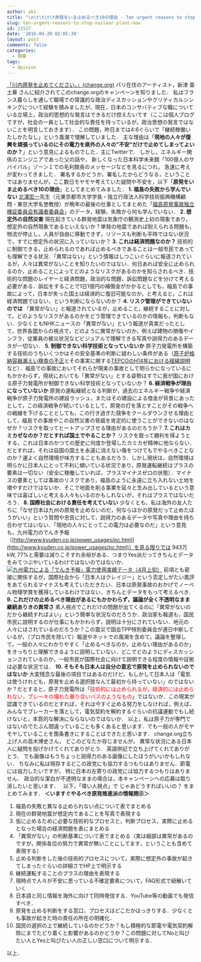 ```yaml
---
author: aki
title: "\n\t\t\t\t原発をいま止めるべき10の理由 - Ten urgent reasons to stop nuclear plant now\t\t"
slug: ten-urgent-reasons-to-stop-nuclear-plant-now
id: 21527
date: '2016-04-20 02:05:39'
layout: post
comments: false
categories:
  - 随筆
tags:
  - Opinion
---
```


[「川内原発を止めてください。」(change.org)](https://www.change.org/p/%E5%B7%9D%E5%86%85%E5%8E%9F%E7%99%BA%E3%82%92%E6%AD%A2%E3%82%81%E3%81%A6%E3%81%8F%E3%81%A0%E3%81%95%E3%81%84) パリ在住のアーティスト，新津 亜土華 さんに紹介されてこのchange.orgのキャンペーンを知りました． 私はフランス暮らしを通して職場での常識的な政治ディスカッションやクリティカルシンキングについて経験を積みましたが，現在，日本のコンサバティブな職についている立場上，政治的思想的な発言はできるだけ控えたいです（ここは個人ブログですが，社会の一員として社会的な責任を持っているが，政治思想の発言ではないことを明言しておきます）． この問題，昨日までは4:6ぐらいで「継続稼働いたしかたなし」という風潮で理解していました． 主な理由は「**現地の人々が復興を頑張っているのにその電力を県外の人々の"不安"だけで止めてしまってよいのか？**」という意見によるものでした．主にTwitterで． しかし，エネルギー関係のエンジニアであった父の話や， 新しくなった日本科学未来館「100億人のサバイバル」ゾーン１での毛利館長のメッセージなどを見るにつれ， 急速に考えが変わってきました． 署名するかどうか，署名したからどうなる，ということではありませんが，ここ数日モヤモヤ考えていた疑問や不安を，以下「**原発をいま止めるべき10の理由**」としてまとめてみました． **1\. 福島の失敗から学んでいない** [北澤宏一](https://ja.wikipedia.org/wiki/%E5%8C%97%E6%BE%A4%E5%AE%8F%E4%B8%80)先生（元東京都市大学学長・独立行政法人科学技術振興機構顧問・東京大学名誉教授）が晩年の最後の仕事としてまとめた「[福島原発事故独立検証委員会有識者委員会](http://rebuildjpn.org/project/fukushima/)」のデータ，経験，失敗から何も学んでいない． **2\. 想定外の自然災害** 現在起きている群発地震は気象庁の観測史上初の現象であり，想定外の自然現象であるといえないか？単発の地震であれば耐えられる問題も，物流が停止し，人員が自由に移動できず，リソースも判断も平時ではない状況で，すでに想定外の状況に入っていないか？ **3\. これは経済問題なのか？** 技術的に制御できる，止められるのであれば止めるべきであることは一般市民であっても理解できる状況．「異常はない」という情報はしつこいぐらいに報道されているが，人々は異常がないことを知りたいのではない．何日あれば安全に止められるのか，止めることによってどのようなリスクがあるのかを知らされるべき．技術的な問題のレイヤーと経済問題，政治的な問題，訴訟問題などを分けて考える必要がある．訴訟をすることで1日1億円の補償金がかかるとしても，福島での事故によって，日本が失った国土は経済的に復旧可能なのか，と考えると，これは経済問題ではない，という判断にならないのか？ **4\. リスク管理ができていないのでは** 「異常がない」と報道されているが，止めること，継続することに対して，どのようなリスクがあるのかをどう管理できているのかの情報も，判断もない．少なくともNHKニュースの「異常がない」という報道が真実だったとして，世界各国からの視点で，どのように異常がないのか，例えば建物の損傷やインフラ，従業員の被災状況などビジュアルで理解できる写真や説得力のあるデータが一切ない． **5\. 制御できない科学技術となっていないか** 原子力発電所を構築する技術のうちいくつかはその安全基準の判断に疑わしい条件がある（[原子炉格納容器漏えい検査の不正](http://www.rist.or.jp/atomica/data/dat_detail.php?Title_No=02-02-03-17)とその事実に関する[TEPCOのH14年における経緯説明](http://www.tepco.co.jp/fukushima1-np/b42119-j.html)など）．福島での事故においてそれらが現実の事故として明らかになっているにもかかわらず，現状においても「異常がない」とする姿勢はすでに我が国における原子力発電所が制御できない科学技術となっていないか？ **6\. 経済戦争が理由になっていないか** 原発の運転継続となる判断が，過去のエネルギー戦争や経済戦争が原子力発電所の建設ラッシュ，またはその建設による借金が背景にあったとして，この経済戦争が続いているとして，原発の灯を落とすことがその戦争への戦線を下げることとしても，この行き過ぎた競争をクールダウンさせる理由として，福島での事故やこの自然災害の脅威を肯定的に使うことができないのはなぜか？リスクを取ってヒートアップさせる理由があるのだろうか？ **7\. これはカミカゼなのか？だとすれば国土でやることか？** リスクを取って勝利を得ようとする，これは日本のかつての歴史に何度か登場したカミカゼ精神に他ならない．だとすれば，それは自国の国土を永遠に消えない傷をつけてもでやるべきことなのか？運よく自然環境が味方することもあるだろう．しかし現状は，自然環境は明らかに日本人にとって不利に傾いている状況であり，原発運転継続はプラスの要素は一切ない（安全に稼働していれば，プラスマイナスゼロの状態）．マイナスの要素としては事故のリスクであり，福島のように永遠に立ち入れない土地を増やすだけではないか．そこで地面を削る事業を延々と生み出しているという意味では喜ばしいと考える人々もいるのかもしれないが，それはプラスではないだろう． **8\. 国際社会における責任を考えていない** 少なくとも，私は海外の友人たちに「なぜ日本は九州の原発を止めないのだ，何ならほかの原発だって止めたほうがいい」という質問や忠告に対して，説得力のあるデータや写真や理由を持ち合わせてはいない．「現地の人々にとってこの電力は必要なのだ」という意見も，九州電力のでんき予報（[http://www.kyuden.co.jp/power_usages/pc.html](http://www.kyuden.co.jp/power_usages/pc.html)）を見る限りでは 943万kW, 77%と需要は減りこそすれ余裕がある．つまりYes派だってきちんとデータをみてつぶやいているわけではないのではないか． [![九州電力による「でんき予報」電力使用実績データ（4月上旬）](http://aki.shirai.as/wp-content/uploads/2016/04/Kyuden-150x150.png)](http://aki.shirai.as/wp-content/uploads/2016/04/Kyuden.png) 前項とも密接に関係するが，国際社会から「日本人はクレイジー」という否定しがたい風評をあてられるマイナスも考えていただきたい．日本は原発事故のおかげでノーベル物理学賞を獲得しているわけではない．きちんとデータをもって考えるべき． **9\. これだけの止めるべき理由があるにもかかわらず，議論が全く不透明なまま継続ありきの異常さ** 素人視点でこれだけの問題が出てくるのに「異常がないのだから継続すればよい」という簡単な状況なのだろうか．政治家も報道も，国民市民に説明するのが仕事にもかかわらず，説明は十分にされていない．地元の人々にはされているのだろうか？この震災で国会TPP特別委員会が連日中断しているが，（プロ市民を除いて）報道やネットでの風潮を含めて，議論を整理して，一般の人々にわかりやすく「止めるべきなのか，止めない理由があるのか」をきっちりと理解できるように説明していない．どこでどのようにディスカッションされているのか，一般市民が国際社会に向けて説明できる程度の情報や証拠は必要な状況では． **10\. そもそも日本人は自分の意志で原発を止められないのではないか** 大変残念な最後の項目ではあるのだけど，もしかして日本人は「電気は使うけれども，原発を止める選択肢なんて最初から持っていない」のではないか？だとすると，原子力発電所は「<span style="color: #ff0000;">技術的には止められるが，経済的には止められない，ブレーキの壊れた乗り合いバスのようなもの</span>」ではないか．この現実が認識できているのだとすれば，それは今すぐ止める努力をしなければ，例えば，みんなでブレーカーを落として，電気契約を解約するぐらいの抗議運動でもし続けないと，本質的な解決にならないのではないか． 以上，私は原子力が専門ではないのでたぶん間違っていることも多くあると思います．でも一般の人がモヤモヤしていることを箇条書きにすることはできたと思います． change.org立ち上げ人の高木博史さん， どこのどなたか存じませんが， 異常な状況にある日本人に疑問を投げかけてくれてありがとう． 英語併記で立ち上げてくれてありがとう． でも画像はもうちょっと説得力のある画像にしたほうがいいかもしれない． ちなみに私は現存するどこの政党にも協力するつもりはありません．節電には協力したいですが， 特に日本の左寄りの政党には協力するつもりはありません． 政治的な潔白が不透明なままの場合は，本キャンペーンへの応募は取り消したいと思います．   以下，「偉い人視点」で じゃあどうすればいいの？ をまとめてみます． **＜いますぐやるべき原発推進派の情報開示＞**

1.  福島の失敗と異なる止められない点について表でまとめる
2.  現在の群発地震が想定内であることを写真で表現する
3.  仮に止めるために必要な技術的なプロセスと，判断プロセス，実際に止めるとなった場合の経済問題を表にまとめる
4.  「異常がない」の判断基準について表でまとめる（実は細部は異常があるのですが，関係各位の努力で異常が無いことにしてます，ということも含めて表現する）
5.  止める判断をした後の技術的プロセスについて，実際に想定外の事故が起きてしまったぐらいの詳細さでHP上で明示する
6.  継続運転することのプラスの理由を表現する
7.  現時点で人々が不安に思っている不確定要素について，FAQ形式で紐解いていく
8.  日本語と同じ情報を海外に向けて同時発信する．YouTube等の動画でも発信すべき．
9.  原発を止める判断をする窓口，プロセスはどこだかはっきりする．少なくとも事故が起きた時の責任の所在の明確化．
10.  国民の選択の上で継続しているのかどうか？もし積極的な節電や電気契約解除にまでたどり着くと影響があるのかどうか？この問題に対してNoと叫びたい人とYesと叫びたい人の正しい窓口について明示する．

以上．
